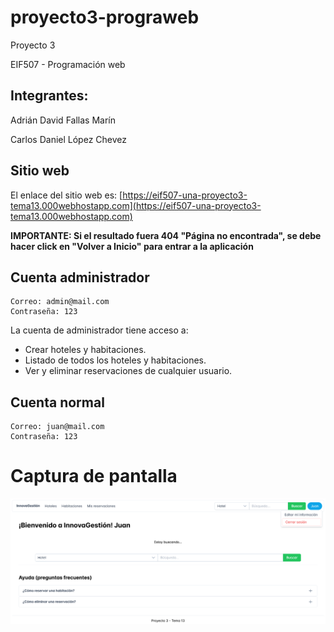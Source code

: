 # proyecto3-prograweb
 
Proyecto 3

EIF507 - Programación web

## Integrantes:

Adrián David Fallas Marín

Carlos Daniel López Chevez

## Sitio web

El enlace del sitio web es: [https://eif507-una-proyecto3-tema13.000webhostapp.com](https://eif507-una-proyecto3-tema13.000webhostapp.com)


**IMPORTANTE: Si el resultado fuera 404 "Página no encontrada", se debe hacer click en "Volver a Inicio" para entrar a la aplicación**

## Cuenta administrador

```
Correo: admin@mail.com
Contraseña: 123
```

La cuenta de administrador tiene acceso a:
    
- Crear hoteles y habitaciones. 
- Listado de todos los hoteles y habitaciones.
- Ver y eliminar reservaciones de cualquier usuario.


## Cuenta normal

```
Correo: juan@mail.com
Contraseña: 123
```

# Captura de pantalla

![captura](frontend/public/images/screenshot.png)
